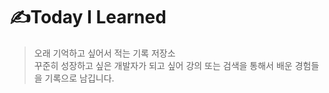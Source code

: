 # ✍Today I Learned
>오래 기억하고 싶어서 적는 기록 저장소<br>
>꾸준히 성장하고 싶은 개발자가 되고 싶어 강의 또는 검색을 통해서 배운 경험들을 기록으로 남깁니다.
